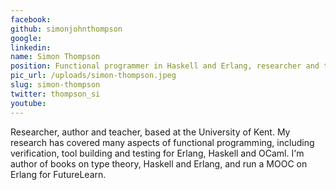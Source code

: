 ```yaml
---
facebook: 
github: simonjohnthompson
google: 
linkedin: 
name: Simon Thompson
position: Functional programmer in Haskell and Erlang, researcher and teacher of computer science @ University of Kent
pic_url: /uploads/simon-thompson.jpeg
slug: simon-thompson
twitter: thompson_si
youtube: 
---
```

<p>Researcher, author and teacher, based at the University of Kent. My research has covered many aspects of functional programming, including verification, tool building and testing for Erlang, Haskell and OCaml. I&#39;m author of books on type theory, Haskell and Erlang, and run a MOOC on Erlang for FutureLearn.</p>
